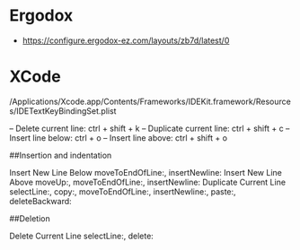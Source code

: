 # Ergodox
- https://configure.ergodox-ez.com/layouts/zb7d/latest/0
  
# XCode
/Applications/Xcode.app/Contents/Frameworks/IDEKit.framework/Resources/IDETextKeyBindingSet.plist

– Delete current line: ctrl + shift + k
– Duplicate current line: ctrl + shift + c
– Insert line below: ctrl + o
– Insert line above: ctrl + shift + o

##Insertion and indentation

<key>Insert New Line Below</key>
<string>moveToEndOfLine:, insertNewline:</string>
<key>Insert New Line Above</key>
<string>moveUp:, moveToEndOfLine:, insertNewline:</string>
<key>Duplicate Current Line</key>
<string>selectLine:, copy:, moveToEndOfLine:, insertNewline:, paste:, deleteBackward:</string>



##Deletion

<key>Delete Current Line</key>
<string>selectLine:, delete:</string>
